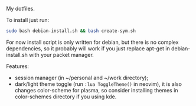 My dotfiles.

To install just run:
```bash
sudo bash debian-install.sh && bash create-sym.sh
```

For now install script is only written for debian, but there is no complex dependencies, so it probably will work if you just replace apt-get in debian-install.sh with your packet manager.

Features:
- session manager (in ~/personal and ~/work directory);
- dark/light theme toggle (run `:lua ToggleTheme()` in neovim), it is also changes color-scheme for plasma, so consider installing themes in color-schemes directory if you using kde.
